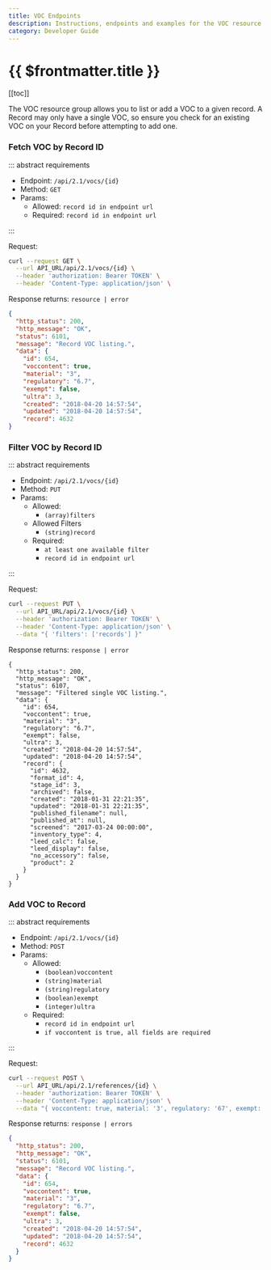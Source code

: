```yaml
---
title: VOC Endpoints
description: Instructions, endpoints and examples for the VOC resource group.
category: Developer Guide
---
```


# {{ $frontmatter.title }}

[[toc]]

The VOC resource group allows you to list or add a VOC to a given record. A Record may only have a single VOC, so ensure you check for an existing VOC on your Record before attempting to add one.

### Fetch VOC by Record ID

::: abstract requirements

- Endpoint: `/api/2.1/vocs/{id}`
- Method: `GET`
- Params:
  - Allowed: `record id in endpoint url`
  - Required: `record id in endpoint url`

:::

Request:

```bash
curl --request GET \
  --url API_URL/api/2.1/vocs/{id} \
  --header 'authorization: Bearer TOKEN' \
  --header 'Content-Type: application/json' \
```

Response returns: `resource | error`

```json
{
  "http_status": 200,
  "http_message": "OK",
  "status": 6101,
  "message": "Record VOC listing.",
  "data": {
    "id": 654,
    "voccontent": true,
    "material": "3",
    "regulatory": "6.7",
    "exempt": false,
    "ultra": 3,
    "created": "2018-04-20 14:57:54",
    "updated": "2018-04-20 14:57:54",
    "record": 4632
}
```

### Filter VOC by Record ID

::: abstract requirements

- Endpoint: `/api/2.1/vocs/{id}`
- Method: `PUT`
- Params:
  - Allowed:
    - `(array)filters`
  - Allowed Filters
    - `(string)record`
  - Required:
    - `at least one available filter`
    - `record id in endpoint url`

:::

Request:

```bash
curl --request PUT \
  --url API_URL/api/2.1/vocs/{id} \
  --header 'authorization: Bearer TOKEN' \
  --header 'Content-Type: application/json' \
  --data "{ 'filters': ['records'] }"
```

Response returns: `response | error`

```json{15-30}
{
  "http_status": 200,
  "http_message": "OK",
  "status": 6107,
  "message": "Filtered single VOC listing.",
  "data": {
    "id": 654,
    "voccontent": true,
    "material": "3",
    "regulatory": "6.7",
    "exempt": false,
    "ultra": 3,
    "created": "2018-04-20 14:57:54",
    "updated": "2018-04-20 14:57:54",
    "record": {
      "id": 4632,
      "format_id": 4,
      "stage_id": 3,
      "archived": false,
      "created": "2018-01-31 22:21:35",
      "updated": "2018-01-31 22:21:35",
      "published_filename": null,
      "published_at": null,
      "screened": "2017-03-24 00:00:00",
      "inventory_type": 4,
      "leed_calc": false,
      "leed_display": false,
      "no_accessory": false,
      "product": 2
    }
  }
}
```

### Add VOC to Record

::: abstract requirements

- Endpoint: `/api/2.1/vocs/{id}`
- Method: `POST`
- Params:
  - Allowed:
    - `(boolean)voccontent`
    - `(string)material`
    - `(string)regulatory`
    - `(boolean)exempt`
    - `(integer)ultra`
  - Required:
    - `record id in endpoint url`
    - `if voccontent is true, all fields are required`

:::

Request:

```bash
curl --request POST \
  --url API_URL/api/2.1/references/{id} \
  --header 'authorization: Bearer TOKEN' \
  --header 'Content-Type: application/json' \
  --data "{ voccontent: true, material: '3', regulatory: '67', exempt: false, ultra: 3 }" \
```

Response returns: `response | errors`

```json
{
  "http_status": 200,
  "http_message": "OK",
  "status": 6101,
  "message": "Record VOC listing.",
  "data": {
    "id": 654,
    "voccontent": true,
    "material": "3",
    "regulatory": "6.7",
    "exempt": false,
    "ultra": 3,
    "created": "2018-04-20 14:57:54",
    "updated": "2018-04-20 14:57:54",
    "record": 4632
  }
}
```
